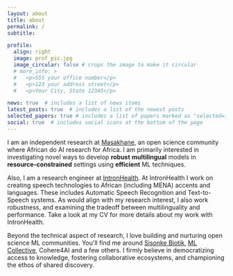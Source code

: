 ```yaml
---
layout: about
title: about
permalink: /
subtitle: 

profile:
  align: right
  image: prof_pic.jpg
  image_circular: false # crops the image to make it circular
  # more_info: >
  #   <p>555 your office number</p>
  #   <p>123 your address street</p>
  #   <p>Your City, State 12345</p>

news: true  # includes a list of news items
latest_posts: true  # includes a list of the newest posts
selected_papers: true # includes a list of papers marked as "selected={true}"
social: true  # includes social icons at the bottom of the page
---
```


I am an independent research at [Masakhane](https://www.masakhane.io/), an open science community where African do AI research for Africa. I am primarily interested in investigating novel ways to develop **robust** **multilingual** models in **resource-constrained** settings using **efficient** ML techniques. 

Also, I am a research engineer at [IntronHealth](https://www.intron.io/). At IntronHealth I work on creating  speech technologies to African (including MENA) accents and languages. These includes Automatic Speech Recognition and Text-to-Speech systems. As would align with my research interest, I also work robustness, and examining the tradeoff between multilinguality and performance. Take a look at my CV for more details about my work with IntronHealth.

Beyond the technical aspect of research, I love building and nurturing open science ML communities. You'll find me around [Sisonke Biotik](https://www.sisonkebiotik.africa/), [ML Collective](https://mlcollective.org/), Cohere4AI and a few others. I firmly believe in democratizing access to knowledge, fostering collaborative ecosystems, and championing the ethos of shared discovery. 